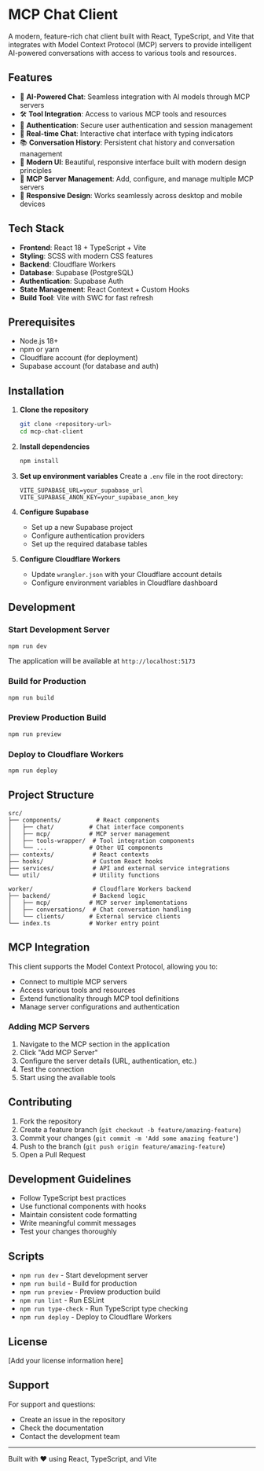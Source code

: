 # MCP Chat Client

A modern, feature-rich chat client built with React, TypeScript, and Vite that integrates with Model Context Protocol (MCP) servers to provide intelligent AI-powered conversations with access to various tools and resources.

## Features

- 🤖 **AI-Powered Chat**: Seamless integration with AI models through MCP servers
- 🛠️ **Tool Integration**: Access to various MCP tools and resources
- 🔐 **Authentication**: Secure user authentication and session management
- 💬 **Real-time Chat**: Interactive chat interface with typing indicators
- 📚 **Conversation History**: Persistent chat history and conversation management
- 🎨 **Modern UI**: Beautiful, responsive interface built with modern design principles
- 🔧 **MCP Server Management**: Add, configure, and manage multiple MCP servers
- 📱 **Responsive Design**: Works seamlessly across desktop and mobile devices

## Tech Stack

- **Frontend**: React 18 + TypeScript + Vite
- **Styling**: SCSS with modern CSS features
- **Backend**: Cloudflare Workers
- **Database**: Supabase (PostgreSQL)
- **Authentication**: Supabase Auth
- **State Management**: React Context + Custom Hooks
- **Build Tool**: Vite with SWC for fast refresh

## Prerequisites

- Node.js 18+
- npm or yarn
- Cloudflare account (for deployment)
- Supabase account (for database and auth)

## Installation

1. **Clone the repository**
   ```bash
   git clone <repository-url>
   cd mcp-chat-client
   ```

2. **Install dependencies**
   ```bash
   npm install
   ```

3. **Set up environment variables**
   Create a `.env` file in the root directory:
   ```env
   VITE_SUPABASE_URL=your_supabase_url
   VITE_SUPABASE_ANON_KEY=your_supabase_anon_key
   ```

4. **Configure Supabase**
   - Set up a new Supabase project
   - Configure authentication providers
   - Set up the required database tables

5. **Configure Cloudflare Workers**
   - Update `wrangler.json` with your Cloudflare account details
   - Configure environment variables in Cloudflare dashboard

## Development

### Start Development Server
```bash
npm run dev
```

The application will be available at `http://localhost:5173`

### Build for Production
```bash
npm run build
```

### Preview Production Build
```bash
npm run preview
```

### Deploy to Cloudflare Workers
```bash
npm run deploy
```

## Project Structure

```
src/
├── components/          # React components
│   ├── chat/          # Chat interface components
│   ├── mcp/           # MCP server management
│   ├── tools-wrapper/  # Tool integration components
│   └── ...            # Other UI components
├── contexts/           # React contexts
├── hooks/              # Custom React hooks
├── services/           # API and external service integrations
└── util/               # Utility functions

worker/                 # Cloudflare Workers backend
├── backend/            # Backend logic
│   ├── mcp/           # MCP server implementations
│   ├── conversations/  # Chat conversation handling
│   └── clients/       # External service clients
└── index.ts           # Worker entry point
```

## MCP Integration

This client supports the Model Context Protocol, allowing you to:

- Connect to multiple MCP servers
- Access various tools and resources
- Extend functionality through MCP tool definitions
- Manage server configurations and authentication

### Adding MCP Servers

1. Navigate to the MCP section in the application
2. Click "Add MCP Server"
3. Configure the server details (URL, authentication, etc.)
4. Test the connection
5. Start using the available tools

## Contributing

1. Fork the repository
2. Create a feature branch (`git checkout -b feature/amazing-feature`)
3. Commit your changes (`git commit -m 'Add some amazing feature'`)
4. Push to the branch (`git push origin feature/amazing-feature`)
5. Open a Pull Request

## Development Guidelines

- Follow TypeScript best practices
- Use functional components with hooks
- Maintain consistent code formatting
- Write meaningful commit messages
- Test your changes thoroughly

## Scripts

- `npm run dev` - Start development server
- `npm run build` - Build for production
- `npm run preview` - Preview production build
- `npm run lint` - Run ESLint
- `npm run type-check` - Run TypeScript type checking
- `npm run deploy` - Deploy to Cloudflare Workers

## License

[Add your license information here]

## Support

For support and questions:
- Create an issue in the repository
- Check the documentation
- Contact the development team

---

Built with ❤️ using React, TypeScript, and Vite
